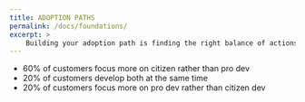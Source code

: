 ```yaml
---
title: ADOPTION PATHS
permalink: /docs/foundations/
excerpt: >
    Building your adoption path is finding the right balance of actions to enable citizen and pro dev to build on the platform.
---
```


* 60% of customers focus more on citizen rather than pro dev
* 20% of customers develop both at the same time
* 20% of customers focus more on pro dev rather than citizen dev
